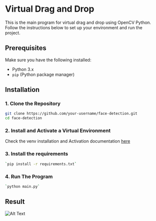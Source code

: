 # Virtual Drag and Drop

This is the main program for virtual drag and drop using OpenCV Python. Follow the instructions below to set up your environment and run the project.

## Prerequisites

Make sure you have the following installed:
- Python 3.x
- `pip` (Python package manager)

## Installation
### 1. Clone the Repository
```bash
git clone https://github.com/your-username/face-detection.git
cd face-detection
```

### 2. Install and Activate a Virtual Environment
Check the venv installation and Activation documentation [here](https://packaging.python.org/en/latest/guides/installing-using-pip-and-virtual-environments/)

### 3. Install the requirements
```bash
`pip install -r requirements.txt`
```

### 4. Run The Program
```bash
`python main.py`
```

## Result
![Alt Text](https://github.com/lnrdgnwn/virtual-drag-and-drop/blob/main/result.gif)
